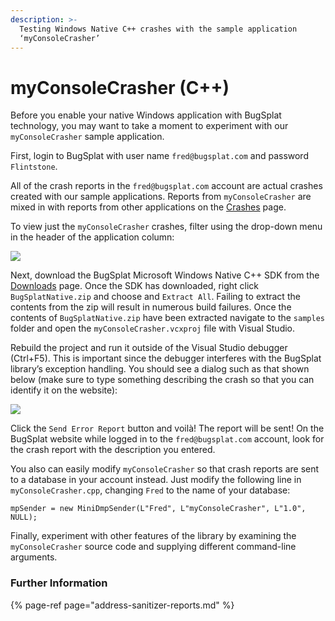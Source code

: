 ```yaml
---
description: >-
  Testing Windows Native C++ crashes with the sample application
  ‘myConsoleCrasher’
---
```


# myConsoleCrasher \(C++\)

Before you enable your native Windows application with BugSplat technology, you may want to take a moment to experiment with our `myConsoleCrasher` sample application.

First, login to BugSplat with user name `fred@bugsplat.com` and password `Flintstone`.

All of the crash reports in the `fred@bugsplat.com` account are actual crashes created with our sample applications. Reports from `myConsoleCrasher` are mixed in with reports from other applications on the [Crashes](https://app.bugsplat.com/v2/crashes) page.

To view just the `myConsoleCrasher` crashes, filter using the drop-down menu in the header of the application column:

![](https://www.bugsplat.com/assets/img/docs/myconsolcrasher-doccrashreporthelp.png)

Next, download the BugSplat Microsoft Windows Native C++ SDK from the [Downloads](https://www.bugsplat.com/docs/sdk/) page. Once the SDK has downloaded, right click `BugSplatNative.zip` and choose and `Extract All`. Failing to extract the contents from the zip will result in numerous build failures. Once the contents of `BugSplatNative.zip` have been extracted navigate to the `samples` folder and open the `myConsoleCrasher.vcxproj` file with Visual Studio.

Rebuild the project and run it outside of the Visual Studio debugger \(Ctrl+F5\). This is important since the debugger interferes with the BugSplat library’s exception handling. You should see a dialog such as that shown below \(make sure to type something describing the crash so that you can identify it on the website\):

![](https://www.bugsplat.com/assets/img/brands/crash-dialogs/bugsplat-dialog.png)

Click the `Send Error Report` button and voilà! The report will be sent! On the BugSplat website while logged in to the `fred@bugsplat.com` account, look for the crash report with the description you entered.

You also can easily modify `myConsoleCrasher` so that crash reports are sent to a database in your account instead. Just modify the following line in `myConsoleCrasher.cpp`, changing `Fred` to the name of your database:

```text
mpSender = new MiniDmpSender(L"Fred", L"myConsoleCrasher", L"1.0", NULL);
```

Finally, experiment with other features of the library by examining the `myConsoleCrasher` source code and supplying different command-line arguments.

### Further Information

{% page-ref page="address-sanitizer-reports.md" %}



